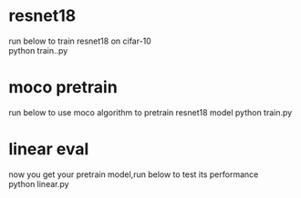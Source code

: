 # resnet18
  run below to train resnet18 on cifar-10  
  python train..py  
# moco pretrain
  run below to use moco algorithm to pretrain resnet18 model 
  python train.py  
# linear eval
  now you get your pretrain model,run below to test its performance  
  python linear.py  
